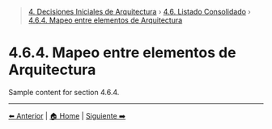 > [4. Decisiones Iniciales de Arquitectura](../../4.md) › [4.6. Listado Consolidado](../4.6.md) › [4.6.4. Mapeo entre elementos de Arquitectura](4.6.4.md)

# 4.6.4. Mapeo entre elementos de Arquitectura

Sample content for section 4.6.4.

---

[⬅️ Anterior](../4.6.3/4.6.3.md) | [🏠 Home](../../../README.md) | [Siguiente ➡️](../4.6.5/4.6.5.md)